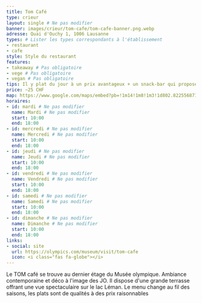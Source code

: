 ```yaml
---
title: Tom Café
type: crieur
layout: single # Ne pas modifier
banner: images/crieur/tom-cafe/tom-cafe-banner.png.webp
adresse: Quai d'Ouchy 1, 1006 Lausanne
types: # Lister les types correspondants à l'établissement
- restaurant
- cafe
style: Style du restaurant
features:
- takeaway # Pas obligatoire
- vege # Pas obligatoire
- vegan # Pas obligatoire
tips: Il y plat du jour à un prix avantageux + un snack-bar qui propose des plats et des boissons à déguster sur place ou à emporter (moins chers)
price: ~25 CHF
map: https://www.google.com/maps/embed?pb=!1m14!1m8!1m3!1d802.8225568714604!2d6.634130756305711!3d46.50856749549787!3m2!1i1024!2i768!4f13.1!3m3!1m2!1s0x0%3A0x73d3e180be2267d1!2sTOM%20Caf%C3%A9%20%26%20TOM%20Snack!5e0!3m2!1sfr!2sch!4v1669221909581!5m2!1sfr!2sch
horaires:
- id: mardi # Ne pas modifier
  name: Mardi # Ne pas modifier
  start: 10:00
  end: 18:00
- id: mercredi # Ne pas modifier
  name: Mercredi # Ne pas modifier
  start: 10:00
  end: 18:00
- id: jeudi # Ne pas modifier
  name: Jeudi # Ne pas modifier
  start: 10:00
  end: 18:00
- id: vendredi # Ne pas modifier
  name: Vendredi # Ne pas modifier
  start: 10:00
  end: 18:00
- id: samedi # Ne pas modifier
  name: Samedi # Ne pas modifier
  start: 10:00
  end: 18:00
- id: dimanche # Ne pas modifier
  name: Dimanche # Ne pas modifier
  start: 10:00
  end: 18:00
links:
- social: site
  url: https://olympics.com/museum/visit/tom-cafe
  icon: <i class="fas fa-globe"></i>
---
```


Le TOM café se trouve au dernier étage du Musée olympique. Ambiance  contemporaine et déco à l'image des JO. Il dispose d'une grande terrasse offrant une vue spectaculaire sur le lac Léman. Le menu change au fil des saisons, les plats sont de qualités à des prix raisonnables
